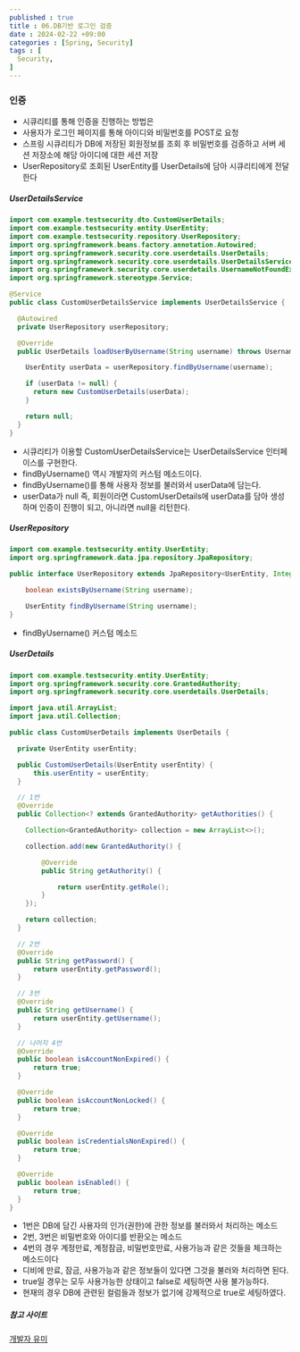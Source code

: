 ```yaml
---
published : true
title : 06.DB기반 로그인 검증
date : 2024-02-22 +09:00
categories : [Spring, Security]
tags : [
  Security,
]
---
```

<!-- ![](/assets/img/Spring/aaaa.png){:style="border:1px solid #eaeaea; border-radius: 7px; padding: 0px;" } -->
<!-- ![](/assets/img/Security/1.png){:style="width:1000px"} -->

### 인증
- 시큐리티를 통해 인증을 진행하는 방법은
- 사용자가 로그인 페이지를 통해 아이디와 비밀번호를 POST로 요청
- 스프링 시큐리티가 DB에 저장된 회원정보를 조회 후 비밀번호를 검증하고 서버 세션 저장소에 해당 아이디에 대한 세션 저장
- UserRepository로 조회된 UserEntity를 UserDetails에 담아 시큐리티에게 전달한다

##### UserDetailsService

```java
import com.example.testsecurity.dto.CustomUserDetails;
import com.example.testsecurity.entity.UserEntity;
import com.example.testsecurity.repository.UserRepository;
import org.springframework.beans.factory.annotation.Autowired;
import org.springframework.security.core.userdetails.UserDetails;
import org.springframework.security.core.userdetails.UserDetailsService;
import org.springframework.security.core.userdetails.UsernameNotFoundException;
import org.springframework.stereotype.Service;

@Service
public class CustomUserDetailsService implements UserDetailsService {

  @Autowired
  private UserRepository userRepository;

  @Override
  public UserDetails loadUserByUsername(String username) throws UsernameNotFoundException {

    UserEntity userData = userRepository.findByUsername(username);

    if (userData != null) {
      return new CustomUserDetails(userData);
    }

    return null;
  }
}
```

- 시큐리티가 이용할 CustomUserDetailsService는 UserDetailsService 인터페이스를 구현한다.
- findByUsername() 역시 개발자의 커스텀 메소드이다.
- findByUsername()를 통해 사용자 정보를 불러와서 userData에 담는다.
- userData가 null 즉, 회원이라면 CustomUserDetails에 userData를 담아 생성하며 인증이 진행이 되고, 아니라면 null을 리턴한다.

##### UserRepository

```java
import com.example.testsecurity.entity.UserEntity;
import org.springframework.data.jpa.repository.JpaRepository;

public interface UserRepository extends JpaRepository<UserEntity, Integer> {

    boolean existsByUsername(String username);

    UserEntity findByUsername(String username);
}
```

- findByUsername() 커스텀 메소드

##### UserDetails

```java
import com.example.testsecurity.entity.UserEntity;
import org.springframework.security.core.GrantedAuthority;
import org.springframework.security.core.userdetails.UserDetails;

import java.util.ArrayList;
import java.util.Collection;

public class CustomUserDetails implements UserDetails {

  private UserEntity userEntity;

  public CustomUserDetails(UserEntity userEntity) {
      this.userEntity = userEntity;
  }

  // 1번
  @Override
  public Collection<? extends GrantedAuthority> getAuthorities() {

    Collection<GrantedAuthority> collection = new ArrayList<>();

    collection.add(new GrantedAuthority() {

        @Override
        public String getAuthority() {

            return userEntity.getRole();
        }
    });

    return collection;
  }

  // 2번
  @Override
  public String getPassword() {
      return userEntity.getPassword();
  }

  // 3번
  @Override
  public String getUsername() {
      return userEntity.getUsername();
  }

  // 나머지 4번
  @Override
  public boolean isAccountNonExpired() {
      return true;
  }

  @Override
  public boolean isAccountNonLocked() {
      return true;
  }

  @Override
  public boolean isCredentialsNonExpired() {
      return true;
  }

  @Override
  public boolean isEnabled() {
      return true;
  }
}
```

- 1번은 DB에 담긴 사용자의 인가(권한)에 관한 정보를 불러와서 처리하는 메소드
- 2번, 3번은 비밀번호와 아이디를 반환오는 메소드
- 4번의 경우 계정만료, 계정잠금, 비밀번호만료, 사용가능과 같은 것들을 체크하는 메소드이다
- 디비에 만료, 잠금, 사용가능과 같은 정보들이 있다면 그것을 불러와 처리하면 된다.
- true일 경우는 모두 사용가능한 상태이고 false로 세팅하면 사용 불가능하다.
- 현재의 경우 DB에 관련된 컬럼들과 정보가 없기에 강제적으로 true로 세팅하였다.

##### 참고 사이트
<a href="https://substantial-park-a17.notion.site/6968e46b8f454963bc1ee290e8351cab?pvs=18">개발자 유미</a>
